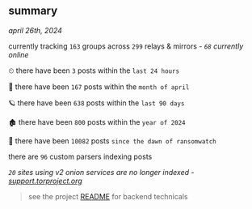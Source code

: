 
## summary
_april 26th, 2024_

currently tracking `163` groups across `299` relays & mirrors - _`68` currently online_

⏲ there have been `3` posts within the `last 24 hours`

🦈 there have been `167` posts within the `month of april`

🪐 there have been `638` posts within the `last 90 days`

🏚 there have been `800` posts within the `year of 2024`

🦕 there have been `10082` posts `since the dawn of ransomwatch`

there are `96` custom parsers indexing posts

_`20` sites using v2 onion services are no longer indexed - [support.torproject.org](https://support.torproject.org/onionservices/v2-deprecation/)_

> see the project [README](https://github.com/joshhighet/ransomwatch#ransomwatch--) for backend technicals
